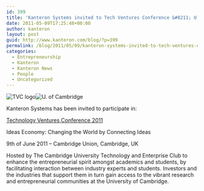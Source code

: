```yaml
---
id: 399
title: 'Kanteron Systems invited to Tech Ventures Conference &#8211; U. of Cambridge'
date: 2011-05-09T17:25:48+00:00
author: kanteron
layout: post
guid: http://www.kanteron.com/blog/?p=399
permalink: /blog/2011/05/09/kanteron-systems-invited-to-tech-ventures-conference-u-of-cambridge/
categories:
  - Entrepreneurship
  - Kanteron
  - Kanteron News
  - People
  - Uncategorized
---
```

<img class="alignleft" src="http://tvc2011.cutec.org/wp-content/uploads/TVC-logo-2011-transparent-300x118.png" alt="TVC logo" /><img class="alignleft" src="http://www.britishcouncil.org/singapore-126x49-logo-university-of-cambridge" alt="U. of Cambridge" />

Kanteron Systems has been invited to participate in:
  
[Technology Ventures Conference 2011](http://tvc2011.cutec.org/)
  
Ideas Economy: Changing the World by Connecting Ideas
  
9th of June 2011 &#8211; Cambridge Union, Cambridge, UK
  
Hosted by The Cambridge University Technology and Enterprise Club to enhance the entrepreneurial spirit amongst academics and students, by facilitating interaction between industry experts and students. Investors and the industries that support them in turn gain access to the vibrant research and entrepreneurial communities at the University of Cambridge.